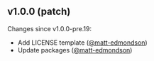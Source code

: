 ## v1.0.0 (patch)

Changes since v1.0.0-pre.19:

- Add LICENSE template ([@matt-edmondson](https://github.com/matt-edmondson))
- Update packages ([@matt-edmondson](https://github.com/matt-edmondson))


